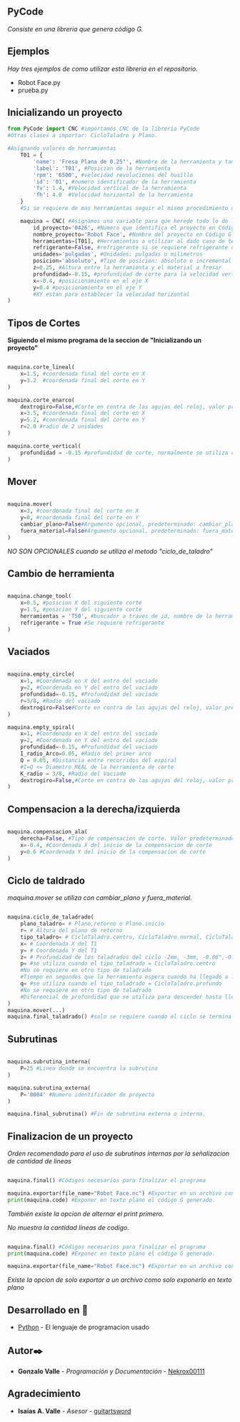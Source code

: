 ## PyCode

_Consiste en una libreria que genera código G._

## Ejemplos

_Hay tres ejemplos de como utilizar esta libreria en el repositorio._

* Robot Face.py
* prueba.py

## Inicializando un proyecto

``` python
from PyCode import CNC #importamos CNC de la libreria PyCode
#Otras clases a importar: CicloTaladro y Plano.

#Asignando valores de herramientas
    T01 = {
        'name': 'Fresa Plana de 0.25"', #Nombre de la herramienta y tamaño
        'label': 'T01', #Posicion de la herramienta
        'rpm': '6500', #velocidad revoluciones del husillo 
        'id': '01', #numero identificador de la herramienta
        'fv': 1.4, #Velocidad vertical de la herramienta
        'fh': 4.0  #Velocidad horizontal de la herramienta
    }
    #Si se requiere de mas herramientas seguir el mismo procedimiento de T01 y cambiarle numero, id y label.

    maquina = CNC( #Asignamos una variable para que herede todo lo de la clase CNC
        id_proyecto='0426', #Numero que identifica el proyecto en Código G
        nombre_proyecto='Robot Face', #Nombre del proyecto en Código G
        herramientas=[T01], #Herramientas a utilizar al dado caso de tener mas herramientas = [T01,T02,...]
        refrigerante=False, #refrigerante si se requiere refrigerante o no,(Valor predeterminado False "Apagado")
        unidades='pulgadas', #Unidades: pulgadas o milimetros
        posicion='absoluto', #Tipo de posicion: absoluto o incremental
        z=0.25, #Altura entre la herramienta y el material a fresar 
        profundidad=-0.15, #profundidad de corte para la velocidad vertical
        x=-0.4, #posicionamiento en el eje X
        y=0.4 #posicionamiento en el eje Y
        #XY estan para establecer la velocidad horizontal
)
```

## Tipos de Cortes
**Siguiendo el mismo programa de la seccion de "Inicializando un proyecto"**

``` python

maquina.corte_lineal(
    x=1.5, #coordenada final del corte en X
    y=3.2  #coordenada final del corte en Y
)

maquina.corte_enarco(
    dextrogiro=False,#Corte en contra de las agujas del reloj, valor predeterminado True (Con las agujas del reloj)
    x=3.5, #coordenada final del corte en X
    y=5.2, #coordenada final del corte en Y
    r=2.0 #radio de 2 unidades
)

maquina.corte_vertical(
    profundidad = -0.15 #profundidad de corte, normalmente se utiliza con el metodo de mover.
)

```
## Mover
``` python

maquina.mover(
    x=3, #coordenada final del corte en X
    y=0, #coordenada final del corte en Y
    cambiar_plano=False#Argumento opcional, predeterminado: cambiar_plano=False.  
    fuera_material=False#Argumento opcional, predeterminado: fuera_material=False. Si se requiere salir del material, valor de Z definida en la seccion "Inicializando un proyecto"
)
```
*NO SON OPCIONALES cuando se utiliza el metodo "ciclo_de_taladro"*

## Cambio de herramienta
``` python

maquina.change_tool(
    x=0.5, #posicion X del siguiente corte
    y=1.5, #posicion Y del siguiente corte
    herramientas = 'T50', #buscador a traves de id, nombre de la herramienta o el label
    refrigerante = True #Se requiere refrigerante
)

```
## Vaciados
``` python

maquina.empty_circle(
    x=1, #Coordenada en X del entro del vaciado
    y=2, #Coordenada en Y del entro del vaciado
    profundidad=-0.15, #Profundidad del vaciado
    r=3/8, #Radio del vaciado
    dextrogiro=False#Corte en contra de las agujas del reloj, valor predeterminado True (Con las agujas del reloj)
)

maquina.empty_spiral(
    x=1, #Coordenada en X del entro del vaciado
    y=2, #Coordenada en Y del entro del vaciado
    profundidad=-0.15, #Profundidad del vaciado
    I_radio_Arco=0.05, #Radio del primer arco
    Q = 0.05, #Distancia entre recorridos del espiral
    #I=Q <= Diametro REAL de la herramienta de corte
    K_radio = 3/8, #Radio del Vaciado
    dextrogiro=False,#Corte en contra de las agujas del reloj, valor predeterminado True (Con las agujas del reloj)
)

```
## Compensacion a la derecha/izquierda
``` python

maquina.compensacion_ala(
    derecha=False, #Tipo de compensacion de corte. Valor predeterminado: True, argumento opcional si se requiere que sea a la derecha.
    x=-0.4, #Coordenada X del inicio de la compensacion de corte
    y=0.6 #Coordenada Y del inicio de la compensacion de corte
)
```
## Ciclo de taldrado
*maquina.mover se utiliza con cambiar_plano y fuera_material.*
``` python

maquina.ciclo_de_taladrado(
    plano_taladro= # Plano.retorno o Plano.inicio
    r= # Altura del plano de retorno
    tipo_taladro= # CicloTaladro.centro, CicloTaladro.normal, CicloTaladro.profundo
    x= # Coordenada X del T1
    y= # Coordenada Y del T1
    z= # Profundidad de los taladrados del ciclo -2mm, -3mm, -0.06",-0.1
    p= #se utiliza cuando el tipo_taladrado = CicloTaladro.centro
    #No se requiere en otro tipo de taladrado
    #Tiempo en segundos que la herramienta espera cuando ha llegado a la profundidad especificada, antes de moverse al siguiente punto
    q= #se utiliza cuando el tipo_taladrado = CicloTaladro.profundo
    #No se requiere en otro tipo de taladrado
    #Diferencial de profundidad que se utiliza para descender hasta llegar a la profundiad Z.
)
maquina.mover(...)
maquina.final_taladrado() #solo se requiere cuando el ciclo se termina

```

## Subrutinas
``` python

maquina.subrutina_interna(
    P=25 #Linea donde se encuentra la subrutina
)

maquina.subrutina_externa(
    P='0004' #Numero identificador de proyecto
)

maquina.final_subrutina() #Fin de subrutina externa o interna.

```
## Finalizacion de un proyecto
*Orden recomendado para el uso de subrutinas internas por la señalizacion de cantidad de lineas*
``` python

maquina.final() #Códigos necesarios para finalizar el programa

maquina.exportar(file_name="Robot Face.nc") #Exportar en un archivo con extension .gcode, .nc, .txt, entre otros.
print(maquina.code) #Exponer en texto plano el código G generado.

```
*También existe la opcion de alternar el print primero.*

*No muestra la cantidad lineas de codigo.*
``` python

maquina.final() #Códigos necesarios para finalizar el programa
print(maquina.code) #Exponer en texto plano el código G generado.

maquina.exportar(file_name="Robot Face.nc") #Exportar en un archivo con extension .gcode, .nc, .txt, entre otros.
```
*Existe la opcion de solo exportar a un archivo como solo exponerlo en texto plano*

## Desarrollado en 🐍

* [Python](http://www.python.org) - El lenguaje de programacion usado

## Autor✒️

* **Gonzalo Valle** - *Programación y Documentación* - [Nekrox00111](https://github.com/Nekrox00111)

## Agradecimiento

* **Isaías A. Valle** - *Asesor* - [guitartsword](https://github.com/guitartsword)
